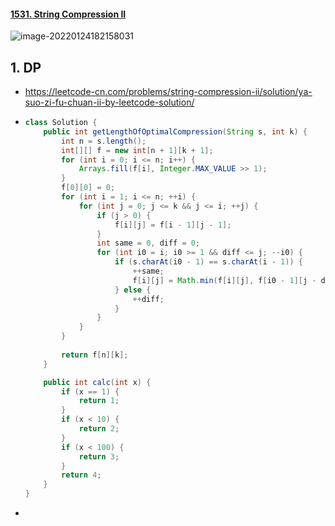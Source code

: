 #### [1531. String Compression II](https://leetcode-cn.com/problems/string-compression-ii/)

![image-20220124182158031](https://raw.githubusercontent.com/TWDH/Leetcode-From-Zero/pictures/img/image-20220124182158031.png)



## 1. DP

- https://leetcode-cn.com/problems/string-compression-ii/solution/ya-suo-zi-fu-chuan-ii-by-leetcode-solution/

- ```java
  class Solution {
      public int getLengthOfOptimalCompression(String s, int k) {
          int n = s.length();
          int[][] f = new int[n + 1][k + 1];
          for (int i = 0; i <= n; i++) {
              Arrays.fill(f[i], Integer.MAX_VALUE >> 1);
          }
          f[0][0] = 0;
          for (int i = 1; i <= n; ++i) {
              for (int j = 0; j <= k && j <= i; ++j) {
                  if (j > 0) {
                      f[i][j] = f[i - 1][j - 1];
                  }
                  int same = 0, diff = 0;
                  for (int i0 = i; i0 >= 1 && diff <= j; --i0) {
                      if (s.charAt(i0 - 1) == s.charAt(i - 1)) {
                          ++same;
                          f[i][j] = Math.min(f[i][j], f[i0 - 1][j - diff] + calc(same));
                      } else {
                          ++diff;
                      }
                  }
              }
          }
          
          return f[n][k];
      }
  
      public int calc(int x) {
          if (x == 1) {
              return 1;
          }
          if (x < 10) {
              return 2;
          }
          if (x < 100) {
              return 3;
          }
          return 4;
      }
  }
  ```

- 
